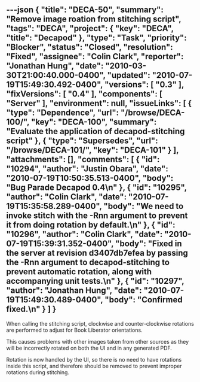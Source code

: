 ---json
{
  "title": "DECA-50",
  "summary": "Remove image roation from stitching script",
  "tags": "DECA",
  "project": {
    "key": "DECA",
    "title": "Decapod"
  },
  "type": "Task",
  "priority": "Blocker",
  "status": "Closed",
  "resolution": "Fixed",
  "assignee": "Colin Clark",
  "reporter": "Jonathan Hung",
  "date": "2010-03-30T21:00:40.000-0400",
  "updated": "2010-07-19T15:49:30.492-0400",
  "versions": [
    "0.3"
  ],
  "fixVersions": [
    "0.4"
  ],
  "components": [
    "Server"
  ],
  "environment": null,
  "issueLinks": [
    {
      "type": "Dependence",
      "url": "/browse/DECA-100/",
      "key": "DECA-100",
      "summary": "Evaluate the application of decapod-stitching script"
    },
    {
      "type": "Supersedes",
      "url": "/browse/DECA-101/",
      "key": "DECA-101"
    }
  ],
  "attachments": [],
  "comments": [
    {
      "id": "10294",
      "author": "Justin Obara",
      "date": "2010-07-19T10:50:35.513-0400",
      "body": "Bug Parade Decapod 0.4\n"
    },
    {
      "id": "10295",
      "author": "Colin Clark",
      "date": "2010-07-19T15:35:58.289-0400",
      "body": "We need to invoke stitch with the -Rnn argument to prevent it from doing rotation by default.\n"
    },
    {
      "id": "10296",
      "author": "Colin Clark",
      "date": "2010-07-19T15:39:31.352-0400",
      "body": "Fixed in the server at revision d3407db7efea by passing the -Rnn argument to decapod-stitching to prevent automatic rotation, along with accompanying unit tests.\n"
    },
    {
      "id": "10297",
      "author": "Jonathan Hung",
      "date": "2010-07-19T15:49:30.489-0400",
      "body": "Confirmed fixed.\n"
    }
  ]
}
---
When calling the stitching script, clockwise and counter-clockwise rotations are performed to adjust for Book Liberator orientations.

This causes problems with other images taken from other sources as they will be incorrectly rotated on both the UI and in any generated PDF.

Rotation is now handled by the UI, so there is no need to have rotations inside this script, and therefore should be removed to prevent improper rotations during stitching.

        